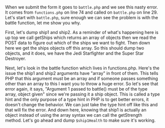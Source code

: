 When we submit the form it goes to `battle.php` and we see this nasty error. It comes
from `functions.php` on line 74 and called on `battle.php` on line 29. Let's start with
`battle.php`, sure enough we can see the problem is with the battle function, let me show
you why.

First, let's dump ship1 and ship2. As a reminder of what's happening here is up top
we call getShips which returns an array of objects then we read the POST data to figure
out which of the ships we want to fight. Then down here we get the ships objects off this
array. So this should dump two objects, and it does, we have the Jedi Starfighter and the
Super Star Destroyer. 

Next, let's look in the battle function which lives in functions.php. Here's the issue
the ship1 and ship2 arguments have "array" in front of them. This tells PHP that this
argument must be an array and if someone passes something other than an array to this 
I want you to throw a huge error. So let's see that error again, it says, "Argument 1
passed to battle() must be of the type array, object given" since we're passing it a ship
object. This is called a type hint and the only purpose of a type hint in PHP is to get 
better errors, it doesn't change the behavior. We can just take the type hint off like 
this and that will fix the error. And down here, knowing that ship1 is actually an object
instead of using the array syntax we can call the getStrength method. Let's go ahead and
dump `$ship1Health` to make sure it's working.
